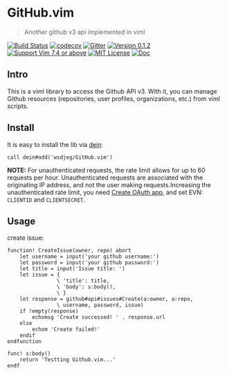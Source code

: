 # GitHub.vim

> Another github v3 api implemented in viml

[![Build Status](https://travis-ci.org/wsdjeg/GitHub.vim.svg?branch=master)](https://travis-ci.org/wsdjeg/GitHub.vim)
[![codecov](https://codecov.io/gh/wsdjeg/GitHub.vim/branch/master/graph/badge.svg)](https://codecov.io/gh/wsdjeg/GitHub.vim)
[![Gitter](https://badges.gitter.im/wsdjeg/GitHub.vim.svg)](https://gitter.im/wsdjeg/GitHub.vim?utm_source=badge&utm_medium=badge&utm_campaign=pr-badge)
[![Version 0.1.2](https://img.shields.io/badge/version-0.1.1-yellow.svg?style=flat-square)](https://github.com/wsdjeg/GitHub.vim/releases)
[![Support Vim 7.4 or above](https://img.shields.io/badge/support-%20Vim%207.4%20or%20above-yellowgreen.svg?style=flat-square)](https://github.com/vim/vim-win32-installer)
[![MIT License](https://img.shields.io/badge/license-MIT-blue.svg?style=flat-square)](LICENSE)
[![Doc](https://img.shields.io/badge/doc-%3Ah%20github-orange.svg?style=flat-square)](doc/github.txt)

## Intro

This is a viml library to access the Github API v3. With it, you can manage
Github resources (repositories, user profiles, organizations, etc.) from viml
scripts.

## Install

It is easy to install the lib via [dein](https://github.com/Shougo/dein.vim):

```vim
call dein#add('wsdjeg/GitHub.vim')
```

**NOTE:** For unauthenticated requests, the rate limit allows for up to 60 requests per hour. Unauthenticated requests are associated with the originating IP address, and not the user making requests.Increasing the unauthenticated rate limit, you need [Create OAuth app](https://github.com/settings/applications/new), and set EVN: `CLIENTID` and `CLIENTSECRET`.

## Usage

create issue:

```viml
function! CreateIssue(owner, repo) abort
    let username = input('your github username:')
    let password = input('your github password:')
    let title = input('Issue title: ')
    let issue = {
                \ 'title': title,
                \ 'body': s:body(),
                \ }
    let response = github#api#issues#Create(a:owner, a:repo,
                \ username, password, issue)
    if !empty(response)
        echomsg 'Create successed! ' . response.url
    else
        echom 'Create failed!'
    endif
endfunction

func! s:body()
    return 'Testting Github.vim...'
endf
```
